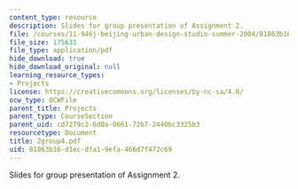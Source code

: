 ```yaml
---
content_type: resource
description: Slides for group presentation of Assignment 2.
file: /courses/11-946j-beijing-urban-design-studio-summer-2004/81863b16d1ecdfa19efa466d7f472c69_2group4.pdf
file_size: 175631
file_type: application/pdf
hide_download: true
hide_download_original: null
learning_resource_types:
- Projects
license: https://creativecommons.org/licenses/by-nc-sa/4.0/
ocw_type: OCWFile
parent_title: Projects
parent_type: CourseSection
parent_uid: cd7279c2-6d0a-0661-72b7-2440bc3325b3
resourcetype: Document
title: 2group4.pdf
uid: 81863b16-d1ec-dfa1-9efa-466d7f472c69
---
```

Slides for group presentation of Assignment 2.